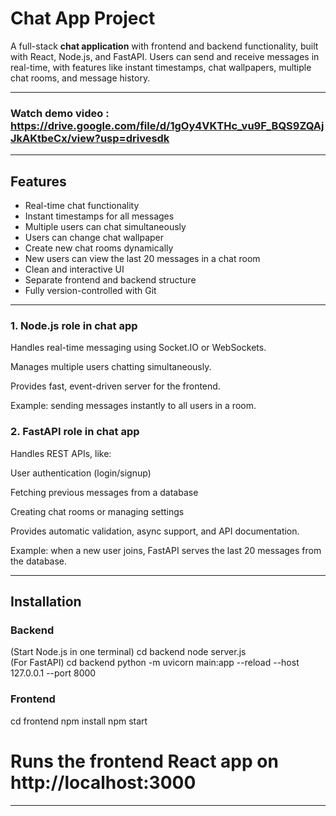 # Chat App Project

A full-stack **chat application** with frontend and backend functionality, built with React, Node.js, and FastAPI. Users can send and receive messages in real-time, with features like instant timestamps, chat wallpapers, multiple chat rooms, and message history.

---
### Watch demo video : https://drive.google.com/file/d/1gOy4VKTHc_vu9F_BQS9ZQAjJkAKtbeCx/view?usp=drivesdk
---

## Features

- Real-time chat functionality
- Instant timestamps for all messages
- Multiple users can chat simultaneously
- Users can change chat wallpaper
- Create new chat rooms dynamically
- New users can view the last 20 messages in a chat room
- Clean and interactive UI
- Separate frontend and backend structure
- Fully version-controlled with Git

---

### 1. Node.js role in chat app
Handles real-time messaging using Socket.IO or WebSockets.

Manages multiple users chatting simultaneously.

Provides fast, event-driven server for the frontend.

Example: sending messages instantly to all users in a room.

### 2. FastAPI role in chat app
Handles REST APIs, like:

User authentication (login/signup)

Fetching previous messages from a database

Creating chat rooms or managing settings

Provides automatic validation, async support, and API documentation.

Example: when a new user joins, FastAPI serves the last 20 messages from the database.

---

## Installation

### Backend 
(Start Node.js in one terminal)
cd backend
node server.js  
(For FastAPI)
cd backend
python -m uvicorn main:app --reload --host 127.0.0.1 --port 8000

### Frontend
cd frontend
npm install
npm start
# Runs the frontend React app on http://localhost:3000


---

